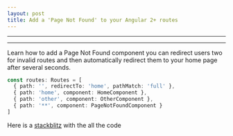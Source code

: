 ```yaml
---
layout: post
title: Add a 'Page Not Found' to your Angular 2+ routes
---
```


----
****

Learn how to add a Page Not Found component you can redirect users two for invalid routes and then automatically redirect them to your home page after several seconds.

```typescript
const routes: Routes = [
  { path: '', redirectTo: 'home', pathMatch: 'full' },
  { path: 'home', component: HomeComponent },
  { path: 'other', component: OtherComponent },
  { path: '**', component: PageNotFoundComponent }
]
```

Here is a [stackblitz](https://stackblitz.com/edit/angular-ivy-medwvu) with the all the code
